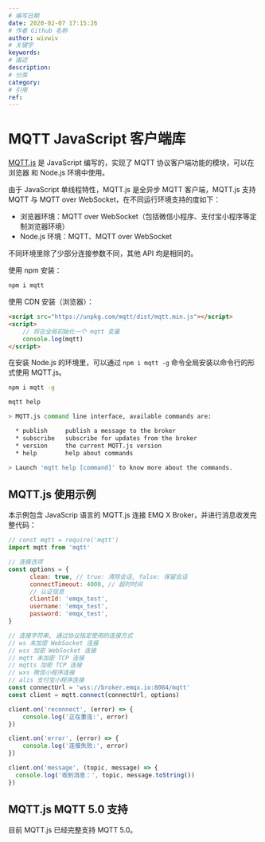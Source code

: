 ```yaml
---
# 编写日期
date: 2020-02-07 17:15:26
# 作者 Github 名称
author: wivwiv
# 关键字
keywords:
# 描述
description:
# 分类
category: 
# 引用
ref:
---
```



# MQTT JavaScript 客户端库

[MQTT.js](https://www.npmjs.com/package/mqtt) 是 JavaScript 编写的，实现了 MQTT 协议客户端功能的模块，可以在浏览器 和 Node.js 环境中使用。

由于 JavaScript 单线程特性，MQTT.js 是全异步 MQTT 客户端，MQTT.js 支持 MQTT 与 MQTT over WebSocket，在不同运行环境支持的度如下：

- 浏览器环境：MQTT over WebSocket（包括微信小程序、支付宝小程序等定制浏览器环境）
- Node.js 环境：MQTT、MQTT over WebSocket

不同环境里除了少部分连接参数不同，其他 API 均是相同的。

使用 npm 安装：

```bash
npm i mqtt
```

使用 CDN 安装（浏览器）：

```html
<script src="https://unpkg.com/mqtt/dist/mqtt.min.js"></script>
<script>
    // 将在全局初始化一个 mqtt 变量
    console.log(mqtt)
</script>
```

在安装 Node.js 的环境里，可以通过 `npm i mqtt -g` 命令全局安装以命令行的形式使用 MQTT.js。

```bash
npm i mqtt -g

mqtt help

> MQTT.js command line interface, available commands are:

  * publish     publish a message to the broker
  * subscribe   subscribe for updates from the broker
  * version     the current MQTT.js version
  * help        help about commands

> Launch 'mqtt help [command]' to know more about the commands.
```

## MQTT.js 使用示例

本示例包含 JavaScrip 语言的 MQTT.js 连接 EMQ X Broker，并进行消息收发完整代码：

```javascript
// const mqtt = require('mqtt')
import mqtt from 'mqtt'

// 连接选项
const options = {
      clean: true, // true: 清除会话, false: 保留会话
      connectTimeout: 4000, // 超时时间
      // 认证信息
      clientId: 'emqx_test',
      username: 'emqx_test',
      password: 'emqx_test',
}

// 连接字符串, 通过协议指定使用的连接方式
// ws 未加密 WebSocket 连接
// wss 加密 WebSocket 连接
// mqtt 未加密 TCP 连接
// mqtts 加密 TCP 连接
// wxs 微信小程序连接
// alis 支付宝小程序连接
const connectUrl = 'wss://broker.emqx.io:8084/mqtt'
const client = mqtt.connect(connectUrl, options)

client.on('reconnect', (error) => {
    console.log('正在重连:', error)
})

client.on('error', (error) => {
    console.log('连接失败:', error)
})

client.on('message', (topic, message) => {
  console.log('收到消息：', topic, message.toString())
})
```


## MQTT.js MQTT 5.0 支持

目前 MQTT.js 已经完整支持 MQTT 5.0。
